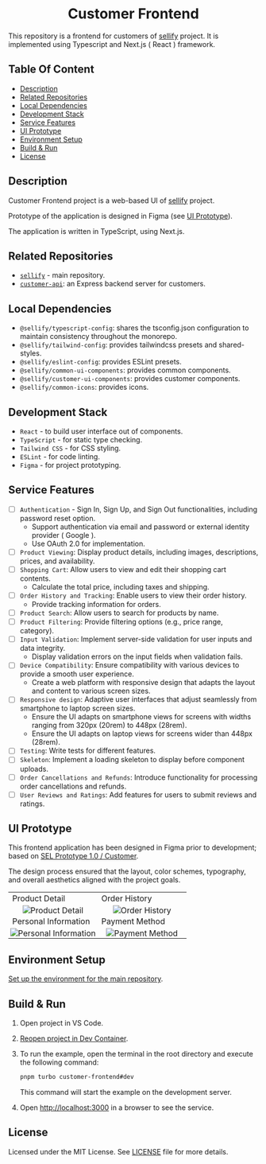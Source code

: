 <h1 align="center">
Customer Frontend
</h1>

This repository is a frontend for customers of [sellify](https://github.com/Xamarsia/sellify) project. It is implemented using Typescript and Next.js ( React ) framework.

## Table Of Content

- [Description](#description)
- [Related Repositories](#related-repositories)
- [Local Dependencies](#local-dependencies)
- [Development Stack](#development-stack)
- [Service Features](#service-features)
- [UI Prototype](#ui-prototype)
- [Environment Setup](#environment-setup)
- [Build & Run](#build--run)
- [License](#license)

## Description

Customer Frontend project is a web-based UI of [sellify](https://github.com/Xamarsia/spsp-deployment) project.

Prototype of the application is designed in Figma (see [UI Prototype](#ui-prototype)).

The application is written in TypeScript, using Next.js.

## Related Repositories

- [`sellify`](https://github.com/Xamarsia/sellify/README.md) - main repository.
- [`customer-api`](https://github.com/Xamarsia/sellify/services/customer-api): an Express backend server for customers.

## Local Dependencies

- `@sellify/typescript-config`: shares the tsconfig.json configuration to maintain consistency throughout the monorepo.
- `@sellify/tailwind-config`: provides tailwindcss presets and shared-styles.
- `@sellify/eslint-config`: provides ESLint presets.
- `@sellify/common-ui-components`: provides common components.
- `@sellify/customer-ui-components`: provides customer components.
- `@sellify/common-icons`: provides icons.

## Development Stack

- `React` - to build user interface out of components.
- `TypeScript` - for static type checking.
- `Tailwind CSS` - for CSS styling.
- `ESLint` - for code linting.
- `Figma` - for project prototyping.

## Service Features

- [ ] `Authentication` - Sign In, Sign Up, and Sign Out functionalities, including password reset option.
  - Support authentication via email and password or external identity provider ( Google ).
  - Use OAuth 2.0 for implementation.
- [ ] `Product Viewing`: Display product details, including images, descriptions, prices, and availability.
- [ ] `Shopping Cart`: Allow users to view and edit their shopping cart contents.
  - Calculate the total price, including taxes and shipping.
- [ ] `Order History and Tracking`: Enable users to view their order history.
  - Provide tracking information for orders.
- [ ] `Product Search`: Allow users to search for products by name.
- [ ] `Product Filtering`: Provide filtering options (e.g., price range, category).
- [ ] `Input Validation`: Implement server-side validation for user inputs and data integrity.
  - Display validation errors on the input fields when validation fails.
- [ ] `Device Compatibility`: Ensure compatibility with various devices to provide a smooth user experience.
  - Create a web platform with responsive design that adapts the layout and content to various screen sizes.
- [ ] `Responsive design`: Adaptive user interfaces that adjust seamlessly from smartphone to laptop screen sizes.
  - Ensure the UI adapts on smartphone views for screens with widths ranging from 320px (20rem) to 448px (28rem).
  - Ensure the UI adapts on laptop views for screens wider than 448px (28rem).
- [ ] `Testing`: Write tests for different features.
- [ ] `Skeleton`: Implement a loading skeleton to display before component uploads.
- [ ] `Order Cancellations and Refunds`: Introduce functionality for processing order cancellations and refunds.
- [ ] `User Reviews and Ratings`: Add features for users to submit reviews and ratings.

## UI Prototype

This frontend application has been designed in Figma prior to development; based on [SEL Prototype 1.0 / Customer](https://www.figma.com/design/AO5rA915a6xdGOhtnVNobW/SEL-Prototype-1.0?node-id=2003-5147&t=0EzElkWsprYyA0pO-1).

The design process ensured that the layout, color schemes, typography, and overall aesthetics aligned with the project goals.

<table>
  <tr>
    <td width="48%">Product Detail</td>
    <td width="48%">Order History</td>
  </tr>
  <tr align="center">
    <td width="48%" style="padding: 0;">
        <img alt="Product Detail" src="https://github.com/user-attachments/assets/f2ca8b8e-08ec-464f-8e95-2128e1ba7557" />
    </td>
    <td width="48%" style="padding: 0;">
        <img alt="Order History" src="https://github.com/user-attachments/assets/86eaf8e5-4c0b-4811-baba-1d247abb160e" />
    </td>
  </tr>
      <tr>
    <td width="48%">Personal Information</td>
    <td width="48%">Payment Method</td>
  </tr>
  <tr align="center">
    <td width="48%" style="padding: 0;">
        <img alt="Personal Information" src="https://github.com/user-attachments/assets/ed99b7e7-7279-418b-bf5a-1f080901101d" />
    </td>
    <td width="48%" style="padding: 0;">
        <img alt="Payment Method" src="https://github.com/user-attachments/assets/218585a8-f3de-4011-b0e8-529db5305ff2" />
    </td>
  </tr>
</table>

## Environment Setup

[Set up the environment for the main repository](https://github.com/Xamarsia/sellify#environment-setup).

## Build & Run

1. Open project in VS Code.
2. [Reopen project in Dev Container](https://code.visualstudio.com/docs/devcontainers/containers).
3. To run the example, open the terminal in the root directory and execute the following command:

    ```bash
    pnpm turbo customer-frontend#dev
    ```

    This command will start the example on the development server.

4. Open <http://localhost:3000> in a browser to see the service.

## License

Licensed under the MIT License. See [LICENSE](./LICENSE) file for more details.
